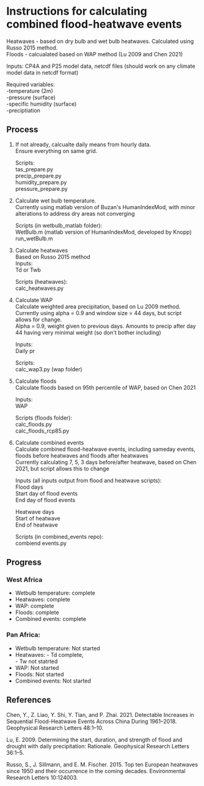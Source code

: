 # Instructions for calculating combined flood-heatwave events <br />
Heatwaves - based on dry bulb and wet bulb heatwaves. Calculated using Russo 2015 method. <br />
Floods - calcualated based on WAP method (Lu 2009 and Chen 2021) <br />

Inputs: CP4A and P25 model data, netcdf files (should work on any climate model data in netcdf format) <br />

Required variables: <br />
-temperature (2m) <br />
-pressure (surface) <br />
-specific humidity (surface) <br />
-preciptiation <br />

## Process <br />
1. 	If not already, calcualte daily means from hourly data. <br />
	Ensure everything on same grid. <br />

	Scripts: <br />
	tas_prepare.py <br />
	precip_prepare.py <br />
	humidity_prepare.py <br />
	pressure_prepare.py <br />

2. 	Calculate wet bulb temperature.  <br />
	Currently using matlab version of Buzan's HumanIndexMod, with minor alterations to address dry areas not converging <br />

	Scripts (in wetbulb_matlab folder): <br />
	WetBulb.m (matlab version of HumanIndexMod, developed by Knopp) <br />
	run_wetBulb.m <br />

3. 	Calculate heatwaves <br />
	Based on Russo 2015 method <br />
	Inputs: <br />
	Td or Twb <br />

	Scripts (heatwaves): <br />
	calc_heatwaves.py <br />


4. 	Calculate WAP <br />
	Calculate weighted area precipitation, based on Lu 2009 method. <br />
	Currently using alpha = 0.9 and window size = 44 days, but script allows for change. <br />
	Alpha = 0.9, weight given to previous days. Amounts to precip after day 44 having very minimal weight (so don't bother including) <br />

	Inputs: <br />
	Daily pr <br />

	Scripts: <br />
	calc_wap3.py (wap folder) <br />

5.	Calculate floods <br />
	Calculate floods based on 95th percentile of WAP, based on Chen 2021 <br />

	Inputs:<br />
	WAP<br />

	Scripts (floods folder): <br />
	calc_floods.py<br />
	calc_floods_rcp85.py<br />

6.	Calculate combined events <br />
	Calculate combined flood-heatwave events, including sameday events, floods before heatwaves and floods after heatwaves <br />
	Currently calculating 7, 5, 3 days before/after heatwave, based on Chen 2021, but script allows this to change <br />

	Inputs (all inputs output from flood and heatwave scripts):<br />
	Flood days <br />
	Start day of flood events <br />
	End day of flood events <br />
	
	Heatwave days <br />
	Start of heatwave <br />
	End of heatwave <br />

	Scripts (in combined_events repo): <br />
	combiend events.py <br />

## Progress
### West Africa 
- Wetbulb temperature: complete
- Heatwaves: complete 
- WAP: complete
- Floods: complete 
- Combined events: complete 

### Pan Africa: <br />
- Wetbulb temperature: Not started <br />
- Heatwaves: - Td complete, <br />
	   - Tw not statrted <br />
- WAP: Not started <br />
- Floods: Not started <br />
- Combined events: Not started <br />

## References <br />

Chen, Y., Z. Liao, Y. Shi, Y. Tian, and P. Zhai. 2021. Detectable Increases in Sequential Flood-Heatwave Events Across China During 1961–2018. Geophysical Research Letters 48:1–10. <br />

Lu, E. 2009. Determining the start, duration, and strength of flood and drought with daily precipitation: Rationale. Geophysical Research Letters 36:1–5. <br />

Russo, S., J. Sillmann, and E. M. Fischer. 2015. Top ten European heatwaves since 1950 and their occurrence in the coming decades. Environmental Research Letters 10:124003. <br />


